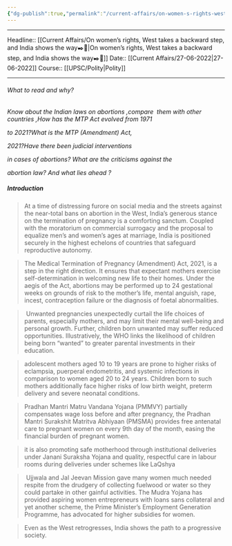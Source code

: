 ```yaml
---
{"dg-publish":true,"permalink":"/current-affairs/on-women-s-rights-west-takes-a-backward-step-and-india-shows-the-way/","dgHomeLink":true,"dgPassFrontmatter":false}
---
```


----
Headline:: [[Current Affairs/On women’s rights, West takes a backward step, and India shows the way✒️💭|On women’s rights, West takes a backward step, and India shows the way✒️💭]]
Date:: [[Current Affairs/27-06-2022|27-06-2022]]
Course:: [[UPSC/Polity|Polity]] 

----
###### What to read and why? 

_Know about the Indian laws on abortions ,compare  them with other countries ,How has the MTP Act evolved from 1971_

_to 2021?What is the MTP (Amendment) Act,_

_2021?Have there been judicial interventions_

_in cases of abortions? What are the criticisms against the_

_abortion law? And what lies ahead ?_

##### Introduction 
> At a time of distressing furore on social media and the streets against the near-total bans on abortion in the West, India’s generous stance on the termination of pregnancy is a comforting sanctum. Coupled with the moratorium on commercial surrogacy and the proposal to equalize men’s and women’s ages at marriage, India is positioned securely in the highest echelons of countries that safeguard reproductive autonomy.


>The Medical Termination of Pregnancy (Amendment) Act, 2021, is a step in the right direction. It ensures that expectant mothers exercise self-determination in welcoming new life to their homes. Under the aegis of the Act, abortions may be performed up to 24 gestational weeks on grounds of risk to the mother’s life, mental anguish, rape, incest, contraception failure or the diagnosis of foetal abnormalities.

> Unwanted pregnancies unexpectedly curtail the life choices of parents, especially mothers, and may limit their mental well-being and personal growth. Further, children born unwanted may suffer reduced opportunities. Illustratively, the WHO links the likelihood of children being born “wanted” to greater parental investments in their education.

>adolescent mothers aged 10 to 19 years are prone to higher risks of eclampsia, puerperal endometritis, and systemic infections in comparison to women aged 20 to 24 years. Children born to such mothers additionally face higher risks of low birth weight, preterm delivery and severe neonatal conditions.

>Pradhan Mantri Matru Vandana Yojana (PMMVY) partially compensates wage loss before and after pregnancy, the Pradhan Mantri Surakshit Matritva Abhiyaan (PMSMA) provides free antenatal care to pregnant women on every 9th day of the month, easing the financial burden of pregnant women.

>it is also promoting safe motherhood through institutional deliveries under Janani Suraksha Yojana and quality, respectful care in labour rooms during deliveries under schemes like LaQshya

> Ujjwala and Jal Jeevan Mission gave many women much needed respite from the drudgery of collecting fuelwood or water so they could partake in other gainful activities. The Mudra Yojana has provided aspiring women entrepreneurs with loans sans collateral and yet another scheme, the Prime Minister’s Employment Generation Programme, has advocated for higher subsidies for women.

>Even as the West retrogresses, India shows the path to a progressive society.


